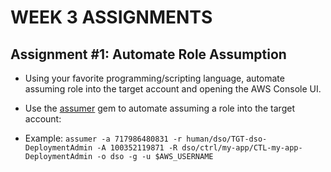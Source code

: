 # WEEK 3 ASSIGNMENTS

## Assignment #1: Automate Role Assumption

- Using your favorite programming/scripting language, automate assuming role into the target account and opening the AWS Console UI.

- Use the [assumer](https://github.com/devsecops/assumer) gem to automate assuming a role into the target account:
 - Example: `assumer -a 717986480831 -r human/dso/TGT-dso-DeploymentAdmin -A 100352119871 -R dso/ctrl/my-app/CTL-my-app-DeploymentAdmin -o dso -g -u $AWS_USERNAME`
